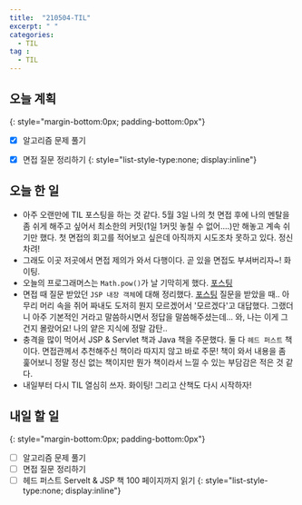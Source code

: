 ```yaml
---
title:  "210504-TIL"
excerpt: " "
categories: 
  - TIL
tag : 
  - TIL
---
```


## 오늘 계획
{: style="margin-bottom:0px; padding-bottom:0px"}

- [X] 알고리즘 문제 풀기
- [X] 면접 질문 정리하기
{: style="list-style-type:none; display:inline"}


## 오늘 한 일

- 아주 오랜만에 TIL 포스팅을 하는 것 같다. 5월 3일 나의 첫 면접 후에 나의 멘탈을 좀 쉬게 해주고 싶어서 최소한의 커밋(1일 1커밋 놓칠 수 없어....)만 해놓고 계속 쉬기만 했다. 첫 면접의 회고를 적어보고 싶은데 아직까지 시도조차 못하고 있다. 정신차려!
- 그래도 이곳 저곳에서 면접 제의가 와서 다행이다. 곧 있을 면접도 부셔버리자~! 화이팅.
- 오늘의 프로그래머스는 `Math.pow()`가 날 기막히게 했다. [포스팅](https://techhan.github.io/algorithm/programmers-24/)
- 면접 때 질문 받았던 `JSP 내장 객체`에 대해 정리했다. [포스팅](https://techhan.github.io/study/jsp-implicit-object/) 질문을 받았을 때.. 아무리 머리 속을 쥐어 짜내도 도저히 뭔지 모르겠어서 '모르겠다'고 대답했다. 그랬더니 아주 기본적인 거라고 말씀하시면서 정답을 말씀해주셨는데... 와, 나는 이게 그건지 몰랐어요! 나의 얕은 지식에 정말 감탄..
- 충격을 많이 먹어서 JSP & Servlet 책과 Java 책을 주문했다. 둘 다 `헤드 퍼스트` 책이다. 면접관께서 추천해주신 책이라 따지지 않고 바로 주문! 책이 와서 내용을 좀 훑어보니 정말 정신 없는 책이지만 뭔가 책이라서 느낄 수 있는 부담감은 적은 것 같다.
- 내일부터 다시 TIL 열심히 쓰자. 화이팅! 그리고 산책도 다시 시작하자!

## 내일 할 일
{: style="margin-bottom:0px; padding-bottom:0px"}

- [ ] 알고리즘 문제 풀기
- [ ] 면접 질문 정리하기
- [ ] 헤드 퍼스트 Servelt & JSP 책 100 페이지까지 읽기
{: style="list-style-type:none; display:inline"}